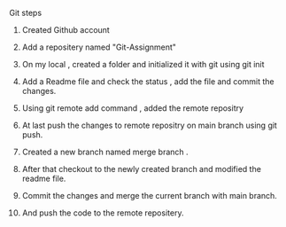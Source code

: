 Git steps

1. Created Github account

2. Add a repositery named "Git-Assignment"

3. On my local , created a folder and initialized it with git using git init

4. Add a Readme file and check the status , add the file and commit the changes.

5. Using git remote add command , added the remote repositry

6. At last push the changes to remote repositry on main branch using git push.

7. Created a new branch named merge branch .

8. After that checkout to the newly created branch and modified the readme file.

9. Commit the changes and merge the current branch with main branch.

10. And push the code to the remote repositery. 
